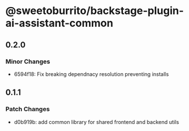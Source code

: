 # @sweetoburrito/backstage-plugin-ai-assistant-common

## 0.2.0

### Minor Changes

- 6594f18: Fix breaking dependnacy resolution preventing installs

## 0.1.1

### Patch Changes

- d0b919b: add common library for shared frontend and backend utils
